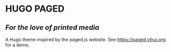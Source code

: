 # HUGO PAGED

## _For the love of printed media_

A Hugo theme inspired by the paged.js website. See <https://paged.yihui.org> for a demo.
